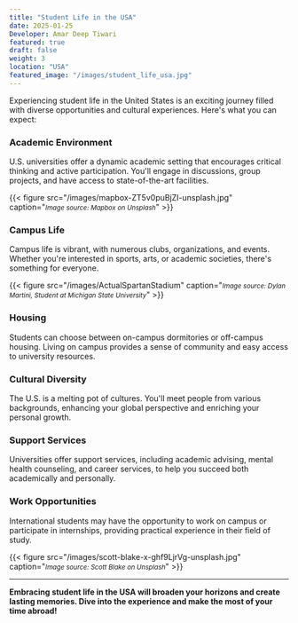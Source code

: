 ```yaml
---
title: "Student Life in the USA"
date: 2025-01-25
Developer: Amar Deep Tiwari
featured: true
draft: false
weight: 3
location: "USA"
featured_image: "/images/student_life_usa.jpg"
---
```


Experiencing student life in the United States is an exciting journey filled with diverse opportunities and cultural experiences. Here's what you can expect:

### Academic Environment
U.S. universities offer a dynamic academic setting that encourages critical thinking and active participation. You'll engage in discussions, group projects, and have access to state-of-the-art facilities.

{{< figure src="/images/mapbox-ZT5v0puBjZI-unsplash.jpg" caption="<small><em>Image source: Mapbox on Unsplash</em></small>" >}}

### Campus Life
Campus life is vibrant, with numerous clubs, organizations, and events. Whether you're interested in sports, arts, or academic societies, there's something for everyone.

{{< figure src="/images/ActualSpartanStadium" caption="<small><em>Image source: Dylan Martini, Student at Michigan State University</em></small>" >}}


### Housing
Students can choose between on-campus dormitories or off-campus housing. Living on campus provides a sense of community and easy access to university resources.

### Cultural Diversity
The U.S. is a melting pot of cultures. You'll meet people from various backgrounds, enhancing your global perspective and enriching your personal growth.

### Support Services
Universities offer support services, including academic advising, mental health counseling, and career services, to help you succeed both academically and personally.

### Work Opportunities
International students may have the opportunity to work on campus or participate in internships, providing practical experience in their field of study.

{{< figure src="/images/scott-blake-x-ghf9LjrVg-unsplash.jpg" caption="<small><em>Image source: Scott Blake on Unsplash</em></small>" >}}

---

**Embracing student life in the USA will broaden your horizons and create lasting memories. Dive into the experience and make the most of your time abroad!**






